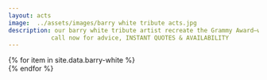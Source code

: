 ```yaml
---
layout: acts
image:  ../assets/images/barry white tribute acts.jpg
description: our barry white tribute artist recreate the Grammy Award–winning singers'  smooth, deep voice, as they entertain with sexy soul hits like Can't Get Enough of Your Love, Babe. barry white's distinctive deep voice and romantic lyrics made him an icon of sexy soul that is still in demand today.sexy soul is what our fabulous barry white  tribute acts ooze. a great night of entertainment is guaranteed with these immensely popular tribute shows. <hr>
            call now for advice, INSTANT QUOTES & AVAILABILITY
---
```


<div class="row mt-4">
  {% for item in site.data.barry-white %}
    <div class="col-md-4 mb-5 mt-5">
      <div class="card border-0 shadow h-100">
        <a href="/acts/{{ item.title | slugify }}">
          <img class="card-img-top" src="{{ item.image_src }}" alt="" />
        </a>
      </div>
    </div>
  {% endfor %}
</div>

